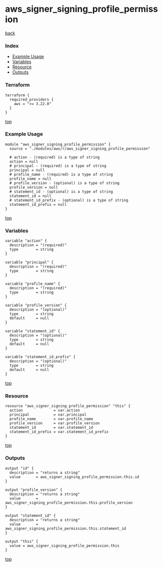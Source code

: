 # aws_signer_signing_profile_permission

[back](../aws.md)

### Index

- [Example Usage](#example-usage)
- [Variables](#variables)
- [Resource](#resource)
- [Outputs](#outputs)

### Terraform

```hcl
terraform {
  required_providers {
    aws = ">= 3.22.0"
  }
}
```

[top](#index)

### Example Usage

```hcl
module "aws_signer_signing_profile_permission" {
  source = "./modules/aws/r/aws_signer_signing_profile_permission"

  # action - (required) is a type of string
  action = null
  # principal - (required) is a type of string
  principal = null
  # profile_name - (required) is a type of string
  profile_name = null
  # profile_version - (optional) is a type of string
  profile_version = null
  # statement_id - (optional) is a type of string
  statement_id = null
  # statement_id_prefix - (optional) is a type of string
  statement_id_prefix = null
}
```

[top](#index)

### Variables

```hcl
variable "action" {
  description = "(required)"
  type        = string
}

variable "principal" {
  description = "(required)"
  type        = string
}

variable "profile_name" {
  description = "(required)"
  type        = string
}

variable "profile_version" {
  description = "(optional)"
  type        = string
  default     = null
}

variable "statement_id" {
  description = "(optional)"
  type        = string
  default     = null
}

variable "statement_id_prefix" {
  description = "(optional)"
  type        = string
  default     = null
}
```

[top](#index)

### Resource

```hcl
resource "aws_signer_signing_profile_permission" "this" {
  action              = var.action
  principal           = var.principal
  profile_name        = var.profile_name
  profile_version     = var.profile_version
  statement_id        = var.statement_id
  statement_id_prefix = var.statement_id_prefix
}
```

[top](#index)

### Outputs

```hcl
output "id" {
  description = "returns a string"
  value       = aws_signer_signing_profile_permission.this.id
}

output "profile_version" {
  description = "returns a string"
  value       = aws_signer_signing_profile_permission.this.profile_version
}

output "statement_id" {
  description = "returns a string"
  value       = aws_signer_signing_profile_permission.this.statement_id
}

output "this" {
  value = aws_signer_signing_profile_permission.this
}
```

[top](#index)